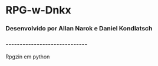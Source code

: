 # RPG-w-Dnkx
### Desenvolvido por Allan Narok e Daniel Kondlatsch

### -----------------------------

Rpgzin em python 
